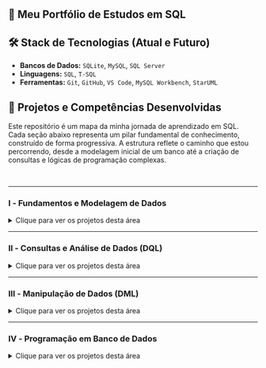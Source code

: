 ## 🚀 Meu Portfólio de Estudos em SQL

## 🛠️ Stack de Tecnologias (Atual e Futuro)

* **Bancos de Dados:** `SQLite`, `MySQL`, `SQL Server`
* **Linguagens:** `SQL`, `T-SQL`
* **Ferramentas:** `Git`, `GitHub`, `VS Code`, `MySQL Workbench`, `StarUML`

## 📁 Projetos e Competências Desenvolvidas

Este repositório é um mapa da minha jornada de aprendizado em SQL. Cada seção abaixo representa um pilar fundamental de conhecimento, construído de forma progressiva. A estrutura reflete o caminho que estou percorrendo, desde a modelagem inicial de um banco até a criação de consultas e lógicas de programação complexas.

<br>

---

### Ⅰ - Fundamentos e Modelagem de Dados

<details>
<summary>Clique para ver os projetos desta área</summary>

| Projeto | Descrição | Tecnologias / Comandos Principais |
| :--- | :--- | :--- |
| **[PROJETO_01_Livraria](./sql/PROJETO_01_Livraria/)** | Projeto inicial focado nos fundamentos da linguagem para criar tabelas e inserir dados. | `CREATE TABLE`, `INSERT INTO`, `Tipos de Dados` |
| **[PROJETO_03_Blog](./sql/PROJETO_03_Blog/)** | Estudo de caso completo sobre modelagem relacional, implementando relações 1:N e N:M (com tabela de junção) para criar um esquema de banco de dados robusto. | `Modelagem Relacional (1:N, N:M)`, `Chaves Primárias (Simples e Composta)`, `Chaves Estrangeiras` |

</details>

---

### Ⅱ - Consultas e Análise de Dados (DQL)

<details>
<summary>Clique para ver os projetos desta área</summary>

| Projeto | Descrição | Tecnologias / Comandos Principais |
| :--- | :--- | :--- |
| **[PROJETO_02_Funcionarios](./sql/PROJETO_02_Funcionarios/)** | Foco em análise de dados para extrair insights, resumindo e agrupando informações com funções de agregação. | `GROUP BY`, `ORDER BY`, `IN`, `DISTINCT`, Funções de Agregação (`COUNT`, `AVG`) |
| **[PROJETO_04_Comercio](./sql/PROJETO_04_Comercio/)** | Criação de relatórios complexos para atender a requisitos de negócio, utilizando múltiplos `JOIN`s e técnicas avançadas de filtragem. | `Múltiplos JOINs`, `WHERE (Filtros Compostos)`, `Subqueries`, `IN`, `NOT IN`|

</details>

---

### Ⅲ - Manipulação de Dados (DML)

<details>
<summary>Clique para ver os projetos desta área</summary>

| Projeto | Descrição | Tecnologias / Comandos Principais |
| :--- | :--- | :--- |
| **[PROJETO_04_Comercio](./sql/PROJETO_04_Comercio/)** | Aplicação de comandos DML para alterar e remover dados de forma segura, utilizando `SELECT` para verificação prévia e a cláusula `WHERE` para garantir a precisão. | `UPDATE`, `DELETE`, `SELECT para Verificação`, `WHERE` |

</details>

---

### Ⅳ - Programação em Banco de Dados

<details>
<summary>Clique para ver os projetos desta área</summary>

| Projeto | Descrição | Tecnologias / Comandos Principais |
| :--- | :--- | :--- |


</details>
